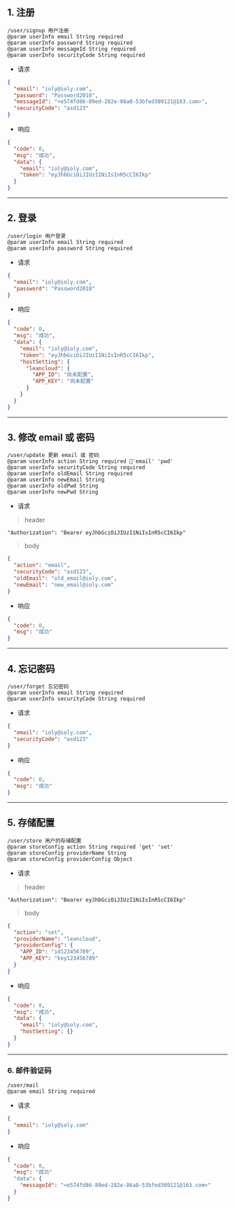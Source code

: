 ## 1. 注册
```
/user/signup 用户注册
@param userInfo email String required
@param userInfo password String required
@param userInfo messageId String required
@param userInfo securityCode String required
```

- 请求
```json
{
  "email": "ioly@ioly.com",
  "password": "Password2018",
  "messageId": "<e574fd86-89ed-282e-86a8-53bfed309121@163.com>",
  "securityCode": "asd123"
}
```

- 响应
```json
{
  "code": 0,
  "msg": "成功",
  "data": {
    "email": "ioly@ioly.com",
    "token": "eyJhbGciOiJIUzI1NiIsInR5cCI6Ikp"
  }
}
```

---

## 2. 登录
```
/user/login 用户登录
@param userInfo email String required
@param userInfo password String required
```

- 请求
```json
{
  "email": "ioly@ioly.com",
  "password": "Password2018"
}
```

- 响应
```json
{
  "code": 0,
  "msg": "成功",
  "data": {
    "email": "ioly@ioly.com",
    "token": "eyJhbGciOiJIUzI1NiIsInR5cCI6Ikp",
    "hostSetting": {
      "leancloud": {
        "APP_ID": "尚未配置",
        "APP_KEY": "尚未配置"
      }
    }
  }
}
```

---

## 3. 修改 email 或 密码
```
/user/update 更新 email 或 密码
@param userInfo action String required 'email' 'pwd'
@param userInfo securityCode String required
@param userInfo oldEmail String required
@param userInfo newEmail String
@param userInfo oldPwd String
@param userInfo newPwd String
```

- 请求
> header
```http request
"Authorization": "Bearer eyJhbGciOiJIUzI1NiIsInR5cCI6Ikp"
```
> body
```json
{
  "action": "email",
  "securityCode": "asd123",
  "oldEmail": "old_email@ioly.com",
  "newEmail": "new_email@ioly.com"
}
```

- 响应
```json
{
  "code": 0,
  "msg": "成功"
}
```

---

## 4. 忘记密码
```
/user/forget 忘记密码
@param userInfo email String required
@param userInfo securityCode String required
```

- 请求
```json
{
  "email": "ioly@ioly.com",
  "securityCode": "asd123"
}
```

- 响应
```json
{
  "code": 0,
  "msg": "成功"
}
```

---

## 5. 存储配置
```
/user/store 用户的存储配置
@param storeConfig action String required 'get' 'set'
@param storeConfig providerName String
@param storeConfig providerConfig Object
```

- 请求
> header
```http request
"Authorization": "Bearer eyJhbGciOiJIUzI1NiIsInR5cCI6Ikp"
```
> body
```json
{
  "action": "set",
  "providerName": "leancloud",
  "providerConfig": {
    "APP_ID": "id123456789",
    "APP_KEY": "key123456789"
  }
}
```

- 响应
```json
{
  "code": 0,
  "msg": "成功",
  "data": {
    "email": "ioly@ioly.com",
    "hostSetting": {}
  }
}
```

---

### 6. 邮件验证码
```
/user/mail
@param email String required
```

- 请求
```json
{
  "email": "ioly@ioly.com"
}
```

- 响应
```json
{
  "code": 0,
  "msg": "成功"
  "data": {
    "messageId": "<e574fd86-89ed-282e-86a8-53bfed309121@163.com>"
  }
}
```